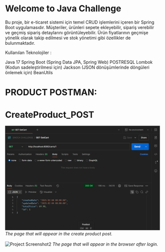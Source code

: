 # Welcome to Java Challenge

Bu proje, bir e-ticaret sistemi için temel CRUD işlemlerini içeren bir Spring Boot uygulamasıdır.
Müşteriler, ürünleri sepete ekleyebilir, sipariş verebilir ve geçmiş sipariş detaylarını görüntüleyebilir.
Ürün fiyatlarının geçmişe yönelik olarak takip edilmesi ve stok yönetimi gibi özellikler de bulunmaktadır.

Kullanılan Teknolojiler :

Java 17
Spring Boot (Spring Data JPA, Spring Web)
POSTRESQL
Lombok (Kodun sadeleştirilmesi için)
Jackson (JSON dönüşümlerinde döngüleri önlemek için)
BeanUtils

# PRODUCT POSTMAN:

# CreateProduct_POST

![CreateProduct_POST Postman](https://github.com/fadime999/JavaChallenge/blob/main/src/main/java/com/JavaChallenge_Postman/Cart/GetCart_GET.png)                     
_The page that will appear in the create product post._
</br>    
![Project Screenshot2]()
_The page that will appear in the browser after login._
</br>   